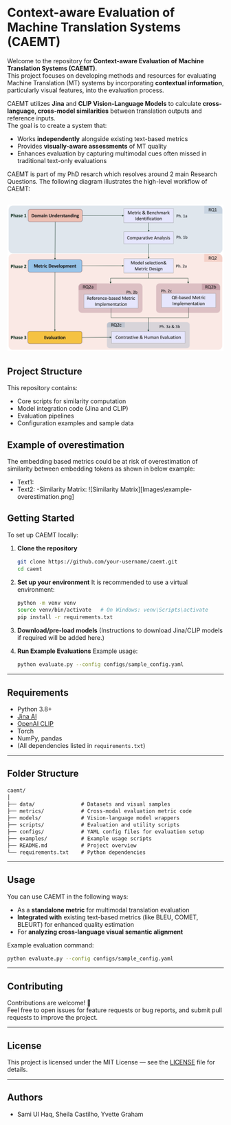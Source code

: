 # Context-aware Evaluation of Machine Translation Systems (CAEMT)

Welcome to the repository for **Context-aware Evaluation of Machine Translation Systems (CAEMT)**.  
This project focuses on developing methods and resources for evaluating Machine Translation (MT) systems by incorporating **contextual information**, particularly visual features, into the evaluation process.

CAEMT utilizes **Jina** and **CLIP Vision-Language Models** to calculate **cross-language, cross-model similarities** between translation outputs and reference inputs.  
The goal is to create a system that:
- Works **independently** alongside existing text-based metrics
- Provides **visually-aware assessments** of MT quality
- Enhances evaluation by capturing multimodal cues often missed in traditional text-only evaluations

CAEMT is part of my PhD resarch which resolves around 2 main Research Questions. The following diagram illustrates the high-level workflow of CAEMT:

![CAEMT Overview](Images\Overview-CAEMT.png)
---

## Project Structure

This repository contains:
- Core scripts for similarity computation
- Model integration code (Jina and CLIP)
- Evaluation pipelines
- Configuration examples and sample data

## Example of overestimation 

The embedding based metrics could be at risk of overestimation of similarity between embedding tokens as shown in below example:
- Text1: 
- Text2: 
-Similarity Matrix: 
![Similarity Matrix][Images\example-overestimation.png]

## Getting Started
To set up CAEMT locally:

1. **Clone the repository**
   ```bash
   git clone https://github.com/your-username/caemt.git
   cd caemt
   ```

2. **Set up your environment**
   It is recommended to use a virtual environment:
   ```bash
   python -m venv venv
   source venv/bin/activate   # On Windows: venv\Scripts\activate
   pip install -r requirements.txt
   ```

3. **Download/pre-load models**
   (Instructions to download Jina/CLIP models if required will be added here.)

4. **Run Example Evaluations**
   Example usage:
   ```bash
   python evaluate.py --config configs/sample_config.yaml
   ```

---

## Requirements

- Python 3.8+
- [Jina AI](https://github.com/jina-ai/jina)
- [OpenAI CLIP](https://github.com/openai/CLIP)
- Torch
- NumPy, pandas
- (All dependencies listed in `requirements.txt`)

---

## Folder Structure

```
caemt/
│
├── data/               # Datasets and visual samples
├── metrics/            # Cross-modal evaluation metric code
├── models/             # Vision-language model wrappers
├── scripts/            # Evaluation and utility scripts
├── configs/            # YAML config files for evaluation setup
├── examples/           # Example usage scripts
├── README.md           # Project overview
└── requirements.txt    # Python dependencies
```

---

## Usage

You can use CAEMT in the following ways:
- As a **standalone metric** for multimodal translation evaluation
- **Integrated with** existing text-based metrics (like BLEU, COMET, BLEURT) for enhanced quality estimation
- For **analyzing cross-language visual semantic alignment**

Example evaluation command:
```bash
python evaluate.py --config configs/sample_config.yaml
```

---

## Contributing

Contributions are welcome! 🚀  
Feel free to open issues for feature requests or bug reports, and submit pull requests to improve the project.

---

## License

This project is licensed under the MIT License — see the [LICENSE](LICENSE) file for details.

---

## Authors

- Sami Ul Haq, Sheila Castilho, Yvette Graham
